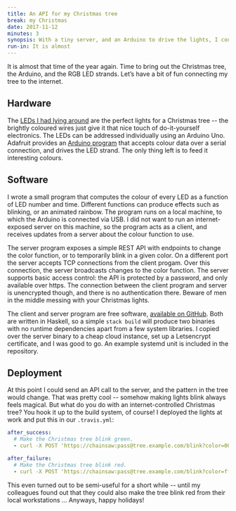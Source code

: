 ```yaml
---
title: An API for my Christmas tree
break: my Christmas
date: 2017-11-12
minutes: 3
synopsis: With a tiny server, and an Arduino to drive the lights, I connected my Christmas tree to the internet.
run-in: It is almost
---
```


It is almost that time of the year again.
Time to bring out the Christmas tree,
the Arduino, and the RGB LED strands.
Let’s have a bit of fun connecting my tree to the internet.

Hardware
--------

The [<abbr>LED</abbr>s I had lying around][leds]
are the perfect lights for a Christmas tree
-- the brightly coloured wires just give it that nice touch of do-it-yourself electronics.
The <abbr>LED</abbr>s can be addressed individually using an Arduino Uno.
Adafruit provides an [Arduino program][adalight]
that accepts colour data over a serial connection,
and drives the LED strand.
The only thing left is to feed it interesting colours.

[leds]:     https://www.adafruit.com/product/322
[adalight]: https://github.com/adafruit/Adalight

Software
--------

I wrote a small program that computes the colour of every LED
as a function of LED number and time.
Different functions can produce effects such as blinking,
or an animated rainbow.
The program runs on a local machine,
to which the Arduino is connected via USB.
I did not want to run an internet-exposed server on this machine,
so the program acts as a client,
and receives updates from a server about the colour function to use.

The server program exposes a simple REST API
with endpoints to change the color function,
or to temporarily blink in a given color.
On a different port the server accepts TCP connections from the client progam.
Over this connection, the server broadcasts changes to the color function.
The server supports basic access control:
the API is protected by a password,
and only available over https.
The connection between the client program and server is unencrypted though,
and there is no authentication there.
Beware of men in the middle messing with your Christmas lights.

The client and server program are free software,
[available on GitHub][ct-gh].
Both are written in Haskell,
so a simple `stack build` will produce two binaries
with no runtime dependencies apart from a few system libraries.
I copied over the server binary to a cheap cloud instance,
set up a Letsencrypt certificate,
and I was good to go.
An example systemd unit is included in the repository.

[ct-gh]: https://github.com/ruuda/christmas-tree

Deployment
----------

At this point I could send an API call to the server,
and the pattern in the tree would change.
That was pretty cool --
somehow making lights blink always feels magical.
But what do you do with an internet-controlled Christmas tree?
You hook it up to the build system, of course!
I deployed the lights at work and put this in our `.travis.yml`:

```yml
after_success:
  # Make the Christmas tree blink green.
  - curl -X POST 'https://chainsaw:pass@tree.example.com/blink?color=00ff00&seconds=10'

after_failure:
  # Make the Christmas tree blink red.
  - curl -X POST 'https://chainsaw:pass@tree.example.com/blink?color=ff0000&seconds=10'
```

This even turned out to be semi-useful for a short while
-- until my colleagues found out
that they could also make the tree blink red
from their local workstations ...
Anyways, happy holidays!
